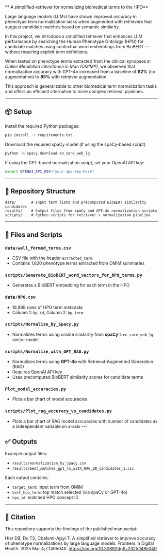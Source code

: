 ** A simplified-retriever for normalizing biomedical terms to the HPO**

Large language models (LLMs) have shown improved accuracy in phenotype term normalization tasks when augmented with retrievers that suggest candidate matches based on semantic similarity.

In this project, we introduce a simplified retriever that enhances LLM performance by searching the Human Phenotype Ontology (HPO) for candidate matches using contextual word embeddings from BioBERT — without requiring explicit term definitions.

When tested on phenotype terms extracted from the clinical synopses in *Online Mendelian Inheritance in Man (OMIM®)*, we observed that normalization accuracy with GPT-4o increased from a baseline of **62%** (no augmentation) to **85%** with retriever augmentation.

This approach is generalizable to other biomedical term normalization tasks and offers an efficient alternative to more complex retrieval pipelines.

---

## 📦 Setup

Install the required Python packages:

```bash
pip install -r requirements.txt
```

Download the required spaCy model (if using the spaCy-based script):

```bash
python -m spacy download en_core_web_lg
```

If using the GPT-based normalization script, set your OpenAI API key:

```bash
export OPENAI_API_KEY="your-api-key-here"
```

---

## 📁 Repository Structure

```
data/       # Input term lists and precomputed BioBERT similarity candidates
results/    # Output files from spaCy and GPT-4o normalization scripts
scripts/    # Python scripts for retriever + normalization pipeline
```

---

## 📂 Files and Scripts

### `data/well_formed_terms.csv`
- CSV file with the header `extracted_term`
- Contains 1,820 phenotype terms extracted from OMIM summaries

### `scripts/Generate_BioBERT_word_vectors_for_HPO_terms.py`
- Generates a BioBERT embedding for each term in the HPO

### `data/HPO.csv`
- 18,988 rows of HPO term metadata  
- Column 1: `hp_id`, Column 2: `hp_term`

### `scripts/Normalize_by_Spacy.py`
- Normalizes terms using cosine similarity from **spaCy**'s `en_core_web_lg` vector model

### `scripts/Normalize_with_GPT_RAG.py`
- Normalizes terms using **GPT-4o** with Retrieval-Augmented Generation (RAG)  
- Requires OpenAI API key  
- Uses precomputed BioBERT similarity scores for candidate terms


### `Plot_model_accuracies.py`
- Plots a bar chart of model accuracies

### `scripts/Plot_rag_accuracy_vs_candidates.py`
- Plots a bar chart of RAG model accuracies with number of candidates as a indeependent variable on x-axis
---`


## ✅ Outputs

Example output files:

- `results/normalization_by_Spacy.csv`
- `results/best_matches_gpt_4o_with_RAG_20_candidates_1.csv`

Each output contains:
- `target_term`: input term from OMIM  
- `best_hpo_term`: top match selected (via spaCy or GPT-4o)  
- `hpo_id`: matched HPO concept ID

---

## 🧠 Citation

This repository supports the findings of the published manuscript:

Hier DB, Do TS, Obafemi-Ajayi T. 
A simplified retriever to improve accuracy of phenotype normalizations by large language models. 
Frontiers in Digital Health. 2025 Mar 4;7:1495040.
https://doi.org/10.3389/fdgth.2025.1495040
